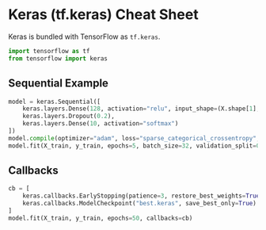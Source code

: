 # Keras (tf.keras) Cheat Sheet

Keras is bundled with TensorFlow as `tf.keras`.

```python
import tensorflow as tf
from tensorflow import keras
```
## Sequential Example
```python
model = keras.Sequential([
    keras.layers.Dense(128, activation="relu", input_shape=(X.shape[1],)),
    keras.layers.Dropout(0.2),
    keras.layers.Dense(10, activation="softmax")
])
model.compile(optimizer="adam", loss="sparse_categorical_crossentropy", metrics=["accuracy"])
model.fit(X_train, y_train, epochs=5, batch_size=32, validation_split=0.1)
```
## Callbacks
```python
cb = [
    keras.callbacks.EarlyStopping(patience=3, restore_best_weights=True),
    keras.callbacks.ModelCheckpoint("best.keras", save_best_only=True)
]
model.fit(X_train, y_train, epochs=50, callbacks=cb)
```